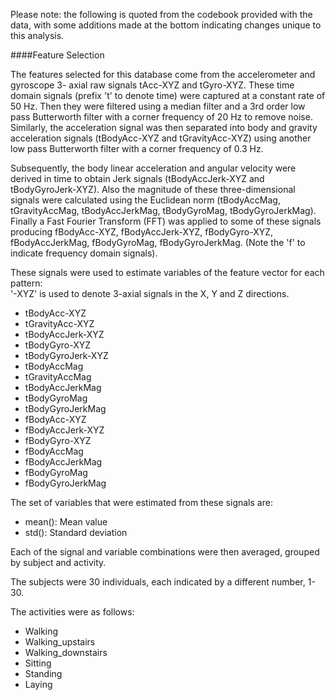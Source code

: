 
Please note: the following is quoted from the codebook provided with the data, with some additions made at the bottom indicating changes unique to this analysis.

####Feature Selection 


The features selected for this database come from the accelerometer and gyroscope 3-
axial raw signals tAcc-XYZ and tGyro-XYZ. These time domain signals (prefix 't' to 
denote time) were captured at a constant rate of 50 Hz. Then they were filtered using a 
median filter and a 3rd order low pass Butterworth filter with a corner frequency of 20 
Hz to remove noise. Similarly, the acceleration signal was then separated into body and 
gravity acceleration signals (tBodyAcc-XYZ and tGravityAcc-XYZ) using another low pass 
Butterworth filter with a corner frequency of 0.3 Hz. 

Subsequently, the body linear acceleration and angular velocity were derived in time to 
obtain Jerk signals (tBodyAccJerk-XYZ and tBodyGyroJerk-XYZ). Also the magnitude of 
these three-dimensional signals were calculated using the Euclidean norm (tBodyAccMag, 
tGravityAccMag, tBodyAccJerkMag, tBodyGyroMag, tBodyGyroJerkMag). 
Finally a Fast Fourier Transform (FFT) was applied to some of these signals producing 
fBodyAcc-XYZ, fBodyAccJerk-XYZ, fBodyGyro-XYZ, fBodyAccJerkMag, fBodyGyroMag, 
fBodyGyroJerkMag. (Note the 'f' to indicate frequency domain signals). 

These signals were used to estimate variables of the feature vector for each pattern:  
'-XYZ' is used to denote 3-axial signals in the X, Y and Z directions.

* tBodyAcc-XYZ
* tGravityAcc-XYZ
* tBodyAccJerk-XYZ
* tBodyGyro-XYZ
* tBodyGyroJerk-XYZ
* tBodyAccMag
* tGravityAccMag
* tBodyAccJerkMag
* tBodyGyroMag
* tBodyGyroJerkMag
* fBodyAcc-XYZ
* fBodyAccJerk-XYZ
* fBodyGyro-XYZ
* fBodyAccMag
* fBodyAccJerkMag
* fBodyGyroMag
* fBodyGyroJerkMag

The set of variables that were estimated from these signals are: 

* mean(): Mean value
* std(): Standard deviation

Each of the signal and variable combinations were then averaged, grouped by subject and 
activity.

The subjects were 30 individuals, each indicated by a different number, 1-30.

The activities were as follows:

* Walking
* Walking_upstairs
* Walking_downstairs
* Sitting
* Standing
* Laying

